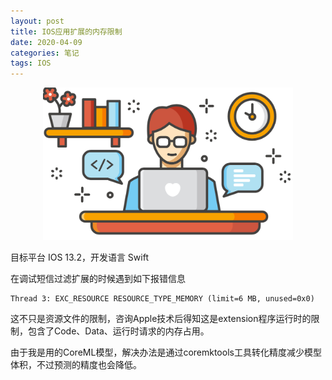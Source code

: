 ```yaml
---
layout: post
title: IOS应用扩展的内存限制
date: 2020-04-09
categories: 笔记
tags: IOS
---
```


<center>
<img src="https://raw.githubusercontent.com/ly95/blog/master/illustration/2020-04-09/1.jpg" width="400">
</center>

目标平台 IOS 13.2，开发语言 Swift

在调试短信过滤扩展的时候遇到如下报错信息

```
Thread 3: EXC_RESOURCE RESOURCE_TYPE_MEMORY (limit=6 MB, unused=0x0)
```

这不只是资源文件的限制，咨询Apple技术后得知这是extension程序运行时的限制，包含了Code、Data、运行时请求的内存占用。

由于我是用的CoreML模型，解决办法是通过coremktools工具转化精度减少模型体积，不过预测的精度也会降低。